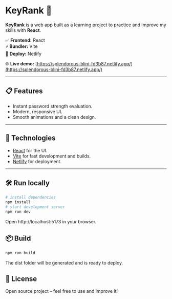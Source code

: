 # KeyRank 🔑

**KeyRank** is a web app built as a learning project to practice and improve my skills with **React**.

✅ **Frontend:** React  
⚡ **Bundler:** Vite  
🚀 **Deploy:** Netlify  

🌐 **Live demo:** [https://splendorous-blini-fd3b87.netlify.app/](https://splendorous-blini-fd3b87.netlify.app/)

---

## 📋 Features
- Instant password strength evaluation.
- Modern, responsive UI.
- Smooth animations and a clean design.

---

## 🚀 Technologies
- [React](https://react.dev/) for the UI.
- [Vite](https://vitejs.dev/) for fast development and builds.
- [Netlify](https://www.netlify.com/) for deployment.

---

## 🛠️ Run locally
```bash
# install dependencies
npm install
# start development server
npm run dev
```

Open http://localhost:5173 in your browser.
## 📦 Build
```bash
npm run build
```
The dist folder will be generated and is ready to deploy.

## 📄 License

Open source project – feel free to use and improve it!
